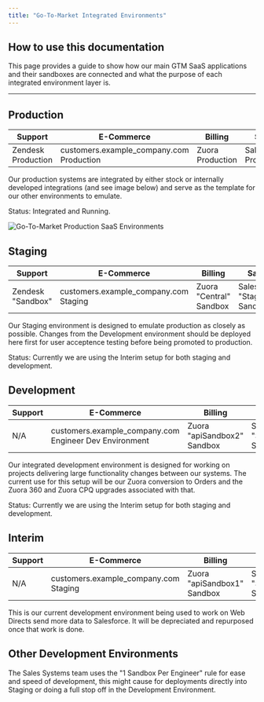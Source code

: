 ```yaml
---
title: "Go-To-Market Integrated Environments"
---
```


## How to use this documentation

This page provides a guide to show how our main GTM SaaS applications and their sandboxes are connected and what the purpose of each integrated environment layer is.

---

## Production

| Support            | E-Commerce                      | Billing          | Sales                 | Marketing          |
|--------------------|---------------------------------|------------------|-----------------------|--------------------|
| Zendesk Production | customers.example_company.com Production | Zuora Production | Salesforce Production | Marketo Production |

Our production systems are integrated by either stock or internally developed integrations (and see image below) and serve as the template for our other environments to emulate.

Status: Integrated and Running.

![Go-To-Market Production SaaS Environments](/handbook/sales/images/gtm-production.png)

## Staging

| Support            | E-Commerce                      | Billing          | Sales                 | Marketing          |
|--------------------|---------------------------------|------------------|-----------------------|--------------------|
| Zendesk "Sandbox" | customers.example_company.com Staging | Zuora "Central" Sandbox | Salesforce "Staging" Sandbox | Marketo "Sandbox" |

Our Staging environment is designed to emulate production as closely as possible. Changes from the Development environment should be deployed here first for user acceptence testing before being promoted to production.

Status: Currently we are using the Interim setup for both staging and development.

## Development

| Support            | E-Commerce                      | Billing          | Sales                 | Marketing          |
|--------------------|---------------------------------|------------------|-----------------------|--------------------|
| N/A | customers.example_company.com Engineer Dev Environment | Zuora "apiSandbox2" Sandbox | Salesforce "Sandbox" Sandbox | N/A |

Our integrated development environment is designed for working on projects delivering large functionality changes between our systems. The current use for this setup will be our Zuora conversion to Orders and the Zuora 360 and Zuora CPQ upgrades associated with that.

Status: Currently we are using the Interim setup for both staging and development.

## Interim

| Support            | E-Commerce                      | Billing          | Sales                 | Marketing          |
|--------------------|---------------------------------|------------------|-----------------------|--------------------|
| N/A | customers.example_company.com Staging | Zuora "apiSandbox1" Sandbox | Salesforce "Sandbox" Sandbox | N/A |

This is our current development environment being used to work on Web Directs send more data to Salesforce. It will be depreciated and repurposed once that work is done.

## Other Development Environments

The Sales Systems team uses the "1 Sandbox Per Engineer" rule for ease and speed of development, this might cause for deployments directly into Staging or doing a full stop off in the Development Environment.
